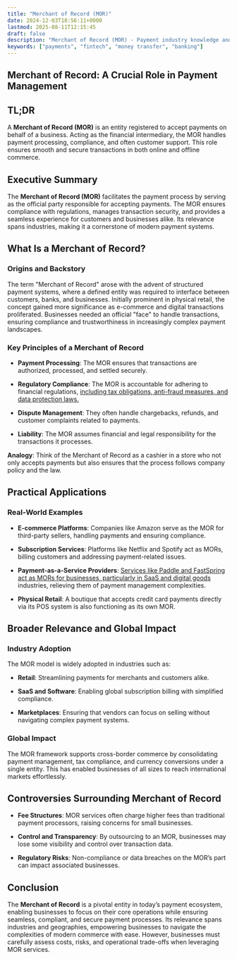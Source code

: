 ```yaml
---
title: "Merchant of Record (MOR)"
date: 2024-12-03T18:56:11+0000
lastmod: 2025-08-11T12:15:45
draft: false
description: "Merchant of Record (MOR) - Payment industry knowledge and insights"
keywords: ["payments", "fintech", "money transfer", "banking"]
---
```


## Merchant of Record: A Crucial Role in Payment Management

## TL;DR

A **Merchant of Record (MOR)** is an entity registered to accept payments on behalf of a business. Acting as the financial intermediary, the MOR handles payment processing, compliance, and often customer support. This role ensures smooth and secure transactions in both online and offline commerce.

## Executive Summary

The **Merchant of Record (MOR)** facilitates the payment process by serving as the official party responsible for accepting payments. The MOR ensures compliance with regulations, manages transaction security, and provides a seamless experience for customers and businesses alike. Its relevance spans industries, making it a cornerstone of modern payment systems.

## What Is a Merchant of Record?

### Origins and Backstory

The term "Merchant of Record" arose with the advent of structured payment systems, where a defined entity was required to interface between customers, banks, and businesses. Initially prominent in physical retail, the concept gained more significance as e-commerce and digital transactions proliferated. Businesses needed an official "face" to handle transactions, ensuring compliance and trustworthiness in increasingly complex payment landscapes.

### Key Principles of a Merchant of Record

- **Payment Processing**: The MOR ensures that transactions are authorized, processed, and settled securely.

- **Regulatory Compliance**: The MOR is accountable for adhering to financial regulations, [including tax obligations, anti-fraud measures, and data protection laws.](https://faisalkhanllc.xyz/resources/payments-wiki/c/compliance-policies-procedures/)

- **Dispute Management**: They often handle chargebacks, refunds, and customer complaints related to payments.

- **Liability**: The MOR assumes financial and legal responsibility for the transactions it processes.

**Analogy**: Think of the Merchant of Record as a cashier in a store who not only accepts payments but also ensures that the process follows company policy and the law.

## Practical Applications

### Real-World Examples

- **E-commerce Platforms**: Companies like Amazon serve as the MOR for third-party sellers, handling payments and ensuring compliance.

- **Subscription Services**: Platforms like Netflix and Spotify act as MORs, billing customers and addressing payment-related issues.

- **Payment-as-a-Service Providers**: [Services like Paddle and FastSpring act as MORs for businesses, particularly in SaaS and digital goods](https://faisalkhanllc.xyz/resources/payments-wiki/p/payments-as-a-service-paas/) industries, relieving them of payment management complexities.

- **Physical Retail**: A boutique that accepts credit card payments directly via its POS system is also functioning as its own MOR.

## Broader Relevance and Global Impact

### Industry Adoption

The MOR model is widely adopted in industries such as:

- **Retail**: Streamlining payments for merchants and customers alike.

- **SaaS and Software**: Enabling global subscription billing with simplified compliance.

- **Marketplaces**: Ensuring that vendors can focus on selling without navigating complex payment systems.

### Global Impact

The MOR framework supports cross-border commerce by consolidating payment management, tax compliance, and currency conversions under a single entity. This has enabled businesses of all sizes to reach international markets effortlessly.

## Controversies Surrounding Merchant of Record

- **Fee Structures**: MOR services often charge higher fees than traditional payment processors, raising concerns for small businesses.

- **Control and Transparency**: By outsourcing to an MOR, businesses may lose some visibility and control over transaction data.

- **Regulatory Risks**: Non-compliance or data breaches on the MOR’s part can impact associated businesses.

## Conclusion

The **Merchant of Record** is a pivotal entity in today’s payment ecosystem, enabling businesses to focus on their core operations while ensuring seamless, compliant, and secure payment processes. Its relevance spans industries and geographies, empowering businesses to navigate the complexities of modern commerce with ease. However, businesses must carefully assess costs, risks, and operational trade-offs when leveraging MOR services.